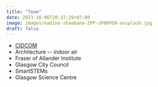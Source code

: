 ```yaml
---
title: "Team"
date: 2023-10-06T20:37:29+07:00
image: images/nadine-shaabana-ZPP-zP8HYG0-unsplash.jpg
draft: false
---
```


- [CIDCOM](https://github.com/cidcom)
- Architecture -- indoor air
- Fraser of Allander Institute
- Glasgow City Council
- SmartSTEMs
- Glasgow Science Centre

